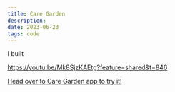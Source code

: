 ```yaml
---
title: Care Garden
description:  
date: 2023-06-23
tags: code
---
```

I built 

https://youtu.be/Mk8SjzKAEtg?feature=shared&t=846

[Head over to Care Garden app to try it!](care-garden.fly.dev)